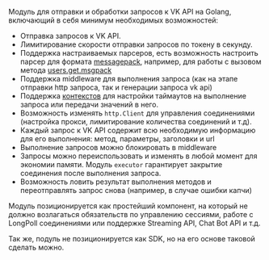 Модуль для отправки и обработки запросов к VK API на Golang, включающий в себя минимум необходимых возможностей:

- Отправка запросов к VK API.
- Лимитирование скорости отправки запросов по токену в секунду.
- Поддержка настраиваемых парсеров, есть возможность настроить парсер для формата [messagepack](https://msgpack.org/), например, для работы с вызовом метода [users.get.msgpack](https://api.vk.com/method/users.get.msgpack)
- Поддержка middleware для выполнения запроса (как на этапе отправки http запроса, так и генерации запроса vk api)
- Поддержка [контекстов](https://pkg.go.dev/context) для настройки таймаутов на выполнение запроса или передачи значений в него.
- Возможность изменять `http.Client` для управления соединениями (настройка прокси, лимитирование количества соединений и т.д).
- Каждый запрос к VK API содержит всю необходимую информацию для его выполнения: метод, параметры, заголовки и url
- Выполнение запросов можно блокировать в middleware
- Запросы можно переиспользовать и изменять в любой момент для экономии памяти. Модуль `executor` гарантирует закрытие соединения после выполнения запроса.
- Возможность ловить результат выполнения методов и переотправлять запрос снова (например, в случае ошибки капчи)

Модуль позиционируется как простейший компонент, на который не должно возлагаться обязательств по управлению сессиями, работе с LongPoll соединениями или поддержке Streaming API, Chat Bot API и т.д. 

Так же, подуль не позиционируется как SDK, но на его основе таковой сделать можно.